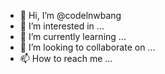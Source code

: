 - 👋 Hi, I’m @codelnwbang
- 👀 I’m interested in ...
- 🌱 I’m currently learning ...
- 💞️ I’m looking to collaborate on ...
- 📫 How to reach me ...

<!---
codelnwbang/codelnwbang is a ✨ special ✨ repository because its `README.md` (this file) appears on your GitHub profile.
You can click the Preview link to take a look at your changes.
--->
